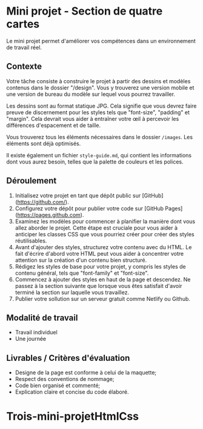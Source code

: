 # Mini projet - Section de quatre cartes
Le mini projet permet d'améliorer vos compétences dans un environnement de travail réel.

## Contexte

Votre tâche consiste à construire le projet à partir des dessins et modèles contenus dans le dossier "/design". Vous y trouverez une version mobile et une version de bureau du modèle sur lequel vous pourrez travailler.

Les dessins sont au format statique JPG. Cela signifie que vous devrez faire preuve de discernement pour les styles tels que "font-size", "padding" et "margin". Cela devrait vous aider à entraîner votre œil à percevoir les différences d'espacement et de taille.


Vous trouverez tous les éléments nécessaires dans le dossier `/images`. Les éléments sont déjà optimisés.

Il existe également un fichier `style-guide.md`, qui contient les informations dont vous aurez besoin, telles que la palette de couleurs et les polices.

## Déroulement

1. Initialisez votre projet en tant que dépôt public sur [GitHub] (https://github.com/).
2. Configurez votre dépôt pour publier votre code sur [GitHub Pages] (https://pages.github.com).
3. Examinez les modèles pour commencer à planifier la manière dont vous allez aborder le projet. Cette étape est cruciale pour vous aider à anticiper les classes CSS que vous pourriez créer pour créer des styles réutilisables.
4. Avant d'ajouter des styles, structurez votre contenu avec du HTML. Le fait d'écrire d'abord votre HTML peut vous aider à concentrer votre attention sur la création d'un contenu bien structuré.
5. Rédigez les styles de base pour votre projet, y compris les styles de contenu général, tels que "font-family" et "font-size".
6. Commencez à ajouter des styles en haut de la page et descendez. Ne passez à la section suivante que lorsque vous êtes satisfait d'avoir terminé la section sur laquelle vous travaillez.
7. Publier votre sollution sur un serveur gratuit comme Netlify ou Github.

## Modalité de travail

- Travail individuel
- Une journée

## Livrables / Critères d'évaluation

- Designe de la page est conforme à celui de la maquette;
- Respect des conventions de nommage;
- Code bien organisé et commenté;
- Explication claire et concise du code élaboré.
# Trois-mini-projetHtmlCss
